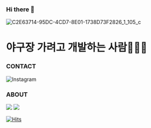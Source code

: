 ### Hi there 👋

![C2E63714-95DC-4CD7-8E01-1738D73F2826_1_105_c](https://user-images.githubusercontent.com/76167244/179994923-f90ef320-9b03-44a5-8b63-787cfc92bf15.jpeg)

<h1>야구장 가려고 개발하는 사람👩🏻‍💻</h1>

### CONTACT
<img alt="Instagram" src ="https://img.shields.io/badge/Instagram-E4405F.svg?&style=for-the-badge&logo=Insta&logoColor=white"/>

### ABOUT
<img src="https://img.shields.io/badge/#ff69b4?style=social&logo=React&logoColor=white"/>
<img src="https://img.shields.io/badge/#ff69b4?style=social&logo=Next.js&logoColor=white"/>

[![Hits](https://hits.seeyoufarm.com/api/count/incr/badge.svg?url=https%3A%2F%2Fgithub.com%2Fhyeoz&count_bg=%23FF8888&title_bg=%23555555&icon=&icon_color=%23E7E7E7&title=hits&edge_flat=false)](https://hits.seeyoufarm.com)
